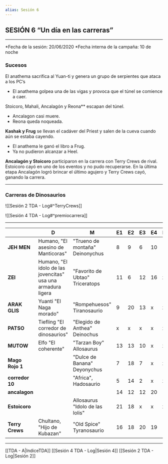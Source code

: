 ```yaml
---
alias: Sesión 6
---
```


## SESIÓN 6 “Un día en las carreras”
---
  
*Fecha de la sesión: 20/06/2020
*Fecha interna de la campaña: 10 de noche 

### **Sucesos**
El anathema sacrifica al Yuan-ti y genera un grupo de serpientes que ataca a los PC’s
-   El anathema golpea una de las vigas y provoca que el túnel se comience a caer.
	
Stoicoro, Mahali, Ancalagón y Reona** escapan del túnel.
-   Ancalagon casi muere.     
-   Reona queda noqueada.

**Kashak y Frug** se llevan el cadáver del Priest y salen de la cueva cuando aún se estaba cayendo.
-   El anathema le ganó el libro a Frug.
-   Ya no pudieron alcanzar a Heel.

**Ancalagón y Stoicoro** participaron en la carrera con Terry Crews de rival. Estoicoro cayó en uno de los eventos y no pudo recuperarse. En la última etapa Ancalagón logró brincar el último agujero y Terry Crews cayó, ganando la carrera.

---

### **Carreras de Dinosaurios**


![[Sesión 2 TDA - Log#^TerryCrews]]

![[Sesión 4 TDA - Log#^premiocarrera]]

---

| |D|M|E1|E2|E3|E4|E5|E6|E7|E8|R|
|---|---|---|---|---|---|---|---|---|---|---|---|
|**JEH MEN**|Humano, "El asesino de Manticoras"|"Trueno de montaña" Deinonychus|8|9|6|10|11|15|15|13|87|
|**ZEI**|Humano, "El idolo de las jovencitas" usa una armadura ligera|"Favorito de Ubtao" Triceratops|11|6|12|16|x|x|x|x|x|
|**ARAK GLIS**|Yuanti "El Naga morado"|"Rompehuesos" Tiranosaurio|9|20|13|x|x|x|x|x|x|
|**PATSO**|Tiefling "El corredor de dinosaurios"|"Elegido de Anthea" Deinochus|x|x|x|x|x|x|x|x|x|
|**MUTOW**|Elfo "El coherente"|"Tarzan Boy" Allosaurus|13|13|10|x|x|x|x|x|x|
|**Mago Rojo 1**||"Dulce de Banana" Deyonychus|7|18|7|x|x|x|x|x|x|
|**corredor 10**||"Africa", Hadosaurio|5|14|2|x|x|x|x|x|x|
|**ancalagon**|||14|12|12|20|10|17|17|8|110|
|**Estoicoro**||Allosaurus "Idolo de las lolis"|21|18|x|x|x|x|x|x|x|
|**Terry Crews**|Chultano, "Hijo de Kubazan"|"Old Spice" Tyranosaurio|16|18|20|19|10|4|4|2|93|

---
[[TDA - A|IndiceTDA]]
[[Sesión 4 TDA - Log|Sesión 4]]
[[Sesión 2 TDA - Log|Sesión 2]]